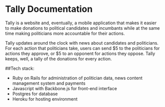 # Tally Documentation
Tally is a website and, eventually, a mobile application that makes it easier to make donations to political candidates and incumbants while at the same time making politicians more accountable for their actions. 

Tally updates around the clock with news about candidates and politicians. For each action that politicians take, users can send $5 to the politicians for actions they approve, or $5 to an opponent for actions they oppose. Tally keeps, well, a tally of the donations for every action. 

##Tech stack:
* Ruby on Rails for administration of politician data, news content management system and payments
* Javascript with Backbone.js for front-end interface
* Postgres for database
* Heroku for hosting environment

